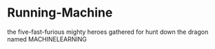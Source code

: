 # Running-Machine
the five-fast-furious mighty heroes gathered for hunt down the dragon named MACHINELEARNING
